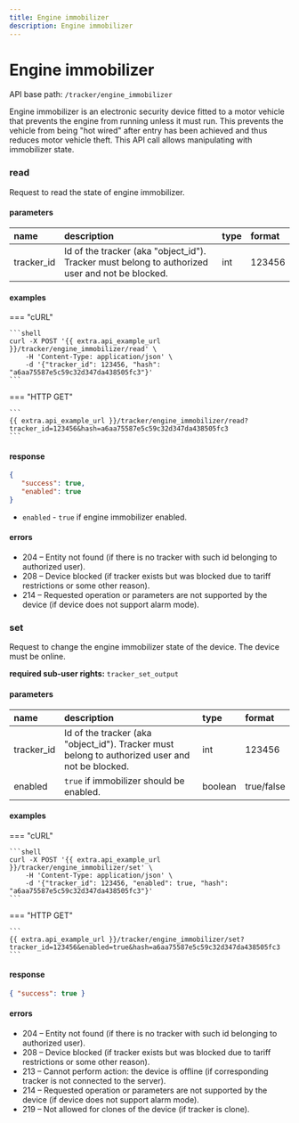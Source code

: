 ```yaml
---
title: Engine immobilizer
description: Engine immobilizer
---
```

# Engine immobilizer

API base path: `/tracker/engine_immobilizer`

Engine immobilizer is an electronic security device fitted to a motor vehicle that prevents the engine from running 
unless it must run. This prevents the vehicle from being "hot wired" after entry has been achieved and thus reduces 
motor vehicle theft. This API call allows manipulating with immobilizer state.

### read

Request to read the state of engine immobilizer.

#### parameters

| name | description | type| format|
| :------ | :------ | :----- | :------ |
| tracker_id | Id of the tracker (aka "object_id"). Tracker must belong to authorized user and not be blocked. | int | 123456 |

#### examples

=== "cURL"

    ```shell
    curl -X POST '{{ extra.api_example_url }}/tracker/engine_immobilizer/read' \
        -H 'Content-Type: application/json' \ 
        -d '{"tracker_id": 123456, "hash": "a6aa75587e5c59c32d347da438505fc3"}'
    ```

=== "HTTP GET"

    ```
    {{ extra.api_example_url }}/tracker/engine_immobilizer/read?tracker_id=123456&hash=a6aa75587e5c59c32d347da438505fc3
    ```

#### response

```json
{
   "success": true,
   "enabled": true
}
```

* `enabled` - `true` if engine immobilizer enabled.

#### errors

* 204 – Entity not found (if there is no tracker with such id belonging to authorized user).
* 208 – Device blocked (if tracker exists but was blocked due to tariff restrictions or some other reason).
* 214 – Requested operation or parameters are not supported by the device (if device does not support alarm mode).

### set

Request to change the engine immobilizer state of the device. The device must be online.

**required sub-user rights:** `tracker_set_output`

#### parameters

| name | description | type| format|
| :------ | :------ | :----- | :------ |
| tracker_id | Id of the tracker (aka "object_id"). Tracker must belong to authorized user and not be blocked. | int | 123456 |
| enabled | `true` if immobilizer should be enabled. | boolean | true/false |

#### examples

=== "cURL"

    ```shell
    curl -X POST '{{ extra.api_example_url }}/tracker/engine_immobilizer/set' \
        -H 'Content-Type: application/json' \ 
        -d '{"tracker_id": 123456, "enabled": true, "hash": "a6aa75587e5c59c32d347da438505fc3"}'
    ```

=== "HTTP GET"

    ```
    {{ extra.api_example_url }}/tracker/engine_immobilizer/set?tracker_id=123456&enabled=true&hash=a6aa75587e5c59c32d347da438505fc3
    ```

#### response

```json
{ "success": true }
```

#### errors

* 204 – Entity not found (if there is no tracker with such id belonging to authorized user).
* 208 – Device blocked (if tracker exists but was blocked due to tariff restrictions or some other reason).
* 213 – Cannot perform action: the device is offline (if corresponding tracker is not connected to the server).
* 214 – Requested operation or parameters are not supported by the device (if device does not support alarm mode).
* 219 – Not allowed for clones of the device (if tracker is clone).
